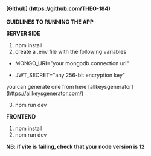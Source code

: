 <!-- **BLINDSPOT TECHINAL INTERVIEW TEST** -->

<!-- ### applicant_name: Theophilus Boakye -->

#### [Github] (https://github.com/THEO-184)

**GUIDLINES TO RUNNING THE APP**

**SERVER SIDE**

1. npm install
2. create a .env file with the following variables

- MONGO_URI="your mongodb connection uri"

- JWT_SECRET="any 256-bit encryption key"

you can generate one from here [allkeysgenerator] (https://allkeysgenerator.com/)

3. npm run dev

**FRONTEND**

1. npm install
2. npm run dev

**NB: if vite is failing, check that your node version is 12**
